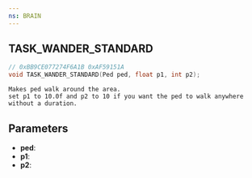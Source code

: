```yaml
---
ns: BRAIN
---
```

## TASK_WANDER_STANDARD

```c
// 0xBB9CE077274F6A1B 0xAF59151A
void TASK_WANDER_STANDARD(Ped ped, float p1, int p2);
```

```
Makes ped walk around the area.  
set p1 to 10.0f and p2 to 10 if you want the ped to walk anywhere without a duration.  
```

## Parameters
* **ped**: 
* **p1**: 
* **p2**: 

